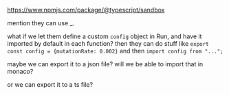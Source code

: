 https://www.npmjs.com/package/@typescript/sandbox

mention they can use _.

what if we let them define a custom `config` object in Run, and have it imported by default in each function? then they can do stuff like `export const config = {mutationRate: 0.002}` and then `import config from "...";` 

maybe we can export it to a json file? will we be able to import that in monaco?

or we can export it to a ts file?
